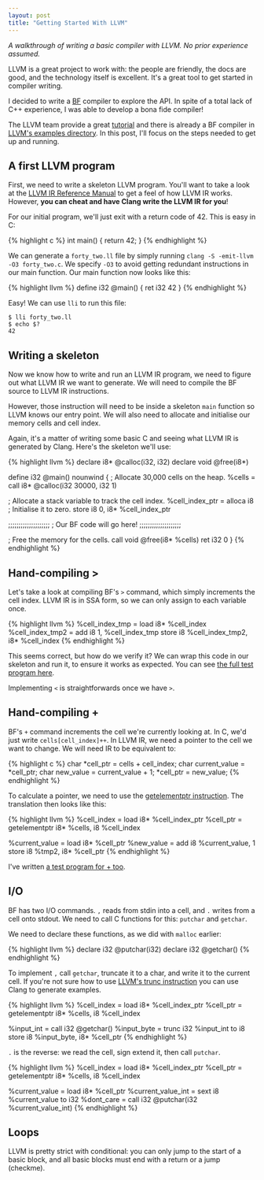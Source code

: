 ```yaml
--- 
layout: post
title: "Getting Started With LLVM"
---
```


_A walkthrough of writing a basic compiler with LLVM. No prior
experience assumed._

LLVM is a great project to work with: the people are friendly, the
docs are good, and the technology itself is excellent. It's a great
tool to get started in compiler writing.

I decided to write a [BF](https://en.wikipedia.org/wiki/Brainfuck)
compiler to explore the API. In spite of a total lack of C++
experience, I was able to develop a bona fide compiler!

The LLVM team provide a great
[tutorial](http://llvm.org/docs/tutorial/index.html) and there is already
a BF compiler in
[LLVM's examples directory](http://llvm.org/viewvc/llvm-project/llvm/trunk/examples/). In
this post, I'll focus on the steps needed to get up and running.

## A first LLVM program

First, we need to write a skeleton LLVM program. You'll want to take a
look at the
[LLVM IR Reference Manual](http://llvm.org/docs/LangRef.html) to get a
feel of how LLVM IR works. However, **you can cheat and have Clang
write the LLVM IR for you**!

For our initial program, we'll just exit with a return code
of 42. This is easy in C:

{% highlight c %}
int main() {
    return 42;
}
{% endhighlight %}

We can generate a `forty_two.ll` file by simply running `clang -S
-emit-llvm -O3 forty_two.c`. We specify `-O3` to avoid getting
redundant instructions in our main function. Our main function now
looks like this:

{% highlight llvm %}
define i32 @main() {
  ret i32 42
}
{% endhighlight %}

Easy! We can use `lli` to run this file:

    $ lli forty_two.ll 
    $ echo $?
    42

## Writing a skeleton

Now we know how to write and run an LLVM IR program, we need to figure
out what LLVM IR we want to generate. We will need to compile the BF
source to LLVM IR instructions.

However, those instruction will need to be inside a skeleton `main`
function so LLVM knows our entry point. We will also need to allocate
and initialise our memory cells and cell index.

Again, it's a matter of writing some basic C and seeing what LLVM IR
is generated by Clang. Here's the skeleton we'll use:

{% highlight llvm %}
declare i8* @calloc(i32, i32)
declare void @free(i8*)

define i32 @main() nounwind {
  ; Allocate 30,000 cells on the heap.
  %cells = call i8* @calloc(i32 30000, i32 1)

  ; Allocate a stack variable to track the cell index.
  %cell_index_ptr = alloca i8
  ; Initialise it to zero.
  store i8 0, i8* %cell_index_ptr

  ;;;;;;;;;;;;;;;;;;;;
  ; Our BF code will go here!
  ;;;;;;;;;;;;;;;;;;;;

  ; Free the memory for the cells.
  call void @free(i8* %cells)
  ret i32 0
}
{% endhighlight %}

## Hand-compiling &gt;

Let's take a look at compiling BF's `>` command, which simply
increments the cell index. LLVM IR is in SSA form, so we can only
assign to each variable once.

{% highlight llvm %}
%cell_index_tmp = load i8* %cell_index
%cell_index_tmp2 = add i8 1, %cell_index_tmp
store i8 %cell_index_tmp2, i8* %cell_index
{% endhighlight %}

This seems correct, but how do we verify it? We can wrap this code in
our skeleton and run it, to ensure it works as expected. You can see
[the full test program here](https://github.com/Wilfred/Brainfrack/blob/5a2f613f9e82bfd57be687aa6a67aca15d3d9861/llvm/increment_data_pointer.ll).

Implementing `<` is straightforwards once we have `>`.

## Hand-compiling +

BF's `+` command increments the cell we're currently looking at. In C,
we'd just write `cells[cell_index]++`. In LLVM IR, we need a pointer
to the cell we want to change. We will need IR to be equivalent to:

{% highlight c %}
char *cell_ptr = cells + cell_index;
char current_value = *cell_ptr;
char new_value = current_value + 1;
*cell_ptr = new_value;
{% endhighlight %}

To calculate a pointer, we need to use the
[getelementptr instruction](http://llvm.org/docs/LangRef.html#getelementptr-instruction). The
translation then looks like this:

{% highlight llvm %}
%cell_index = load i8* %cell_index_ptr
%cell_ptr = getelementptr i8* %cells, i8 %cell_index

%current_value = load i8* %cell_ptr
%new_value = add i8 %current_value, 1
store i8 %tmp2, i8* %cell_ptr
{% endhighlight %}

I've written
[a test program for + too](https://github.com/Wilfred/Brainfrack/blob/5a2f613f9e82bfd57be687aa6a67aca15d3d9861/llvm/increment.ll).

## I/O

BF has two I/O commands. `,` reads from stdin into a cell, and `.`
writes from a cell onto stdout. We need to call C functions for this: `putchar`
and `getchar`.

We need to declare these functions, as we did with `malloc` earlier:

{% highlight llvm %}
declare i32 @putchar(i32)
declare i32 @getchar()
{% endhighlight %}

To implement `,` call `getchar`, truncate it to a char, and write it
to the current cell. If you're not sure how to use
[LLVM's trunc instruction](http://llvm.org/docs/LangRef.html#trunc-to-instruction)
you can use Clang to generate examples.

{% highlight llvm %}
%cell_index = load i8* %cell_index_ptr
%cell_ptr = getelementptr i8* %cells, i8 %cell_index

%input_int = call i32 @getchar()
%input_byte = trunc i32 %input_int to i8
store i8 %input_byte, i8* %cell_ptr
{% endhighlight %}

`.` is the reverse: we read the cell, sign extend it, then call `putchar`.

{% highlight llvm %}
%cell_index = load i8* %cell_index_ptr
%cell_ptr = getelementptr i8* %cells, i8 %cell_index

%current_value = load i8* %cell_ptr
%current_value_int = sext i8 %current_value to i32
%dont_care = call i32 @putchar(i32 %current_value_int)
{% endhighlight %}

## Loops

LLVM is pretty strict with conditional: you can only jump to the start
of a basic block, and all basic blocks must end with a return or a
jump (checkme).
